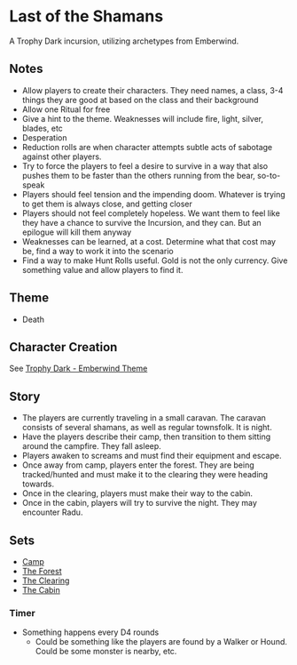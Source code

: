 # Last of the Shamans
A Trophy Dark incursion, utilizing archetypes from Emberwind.

## Notes
- Allow players to create their characters. They need names, a class, 3-4 things they are good at based on the class and their background  
- Allow one Ritual for free  
- Give a hint to the theme. Weaknesses will include fire, light, silver, blades, etc
- Desperation  
- Reduction rolls are when character attempts subtle acts of sabotage against other players.
- Try to force the players to feel a desire to survive in a way that also pushes them to be faster than the others running from the bear, so-to-speak
- Players should feel tension and the impending doom. Whatever is trying to get them is always close, and getting closer
- Players should not feel completely hopeless. We want them to feel like they have a chance to survive the Incursion, and they can. But an epilogue will kill them anyway
- Weaknesses can be learned, at a cost. Determine what that cost may be, find a way to work it into the scenario
- Find a way to make Hunt Rolls useful. Gold is not the only currency. Give something value and allow players to find it.

## Theme
- Death

## Character Creation

See [Trophy Dark - Emberwind Theme](https://github.com/Serneum/emberwind-trophy-dark)

## Story
- The players are currently traveling in a small caravan. The caravan consists of several shamans, as well as regular townsfolk. It is night.
- Have the players describe their camp, then transition to them sitting around the campfire. They fall asleep.
- Players awaken to screams and must find their equipment and escape.
- Once away from camp, players enter the forest. They are being tracked/hunted and must make it to the clearing they were heading towards.
- Once in the clearing, players must make their way to the cabin.
- Once in the cabin, players will try to survive the night. They may encounter Radu.

## Sets

- [Camp](Sets/Camp.md)
- [The Forest](Sets/The%20Forest.md)
- [The Clearing](Sets/The%20Clearing.md)
- [The Cabin](Sets/The%20Cabin.md)

### Timer
- Something happens every D4 rounds
  - Could be something like the players are found by a Walker or Hound. Could be some monster is nearby, etc.
